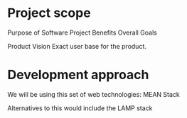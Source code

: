 # Project scope

<!-- Specify the exact project scope indicating project boundaries. This can also include the purpose of the software project, its benefits and overall goals. In the case of a software product, this should contain product vision and should indicate the exact user base for the product. If you are aware of features that should go into a future version, list them here or add a new section on “Features for Future Releases” -->

Purpose of Software Project
Benefits
Overall Goals

Product Vision
Exact user base for the product.

# Development approach
<!--  You should briefly but clearly discuss the development approach and consider alternative approaches that you decided to ignore. You should also include the hardware, software, version control systems, testing strategy, etc., in this section. (max one pages) -->

We will be using this set of web technologies:
MEAN Stack

Alternatives to this would include the LAMP stack